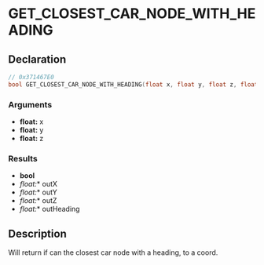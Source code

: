 # GET_CLOSEST_CAR_NODE_WITH_HEADING

## Declaration
```cpp
// 0x371467E0
bool GET_CLOSEST_CAR_NODE_WITH_HEADING(float x, float y, float z, float* outX, float* outY, float* outZ, float* outHeading);
```

### Arguments
- **float:** x
- **float:** y
- **float:** z

### Results
- **bool**
- **float*:** outX
- **float*:** outY
- **float*:** outZ
- **float*:** outHeading

## Description
Will return if can the closest car node with a heading, to a coord.